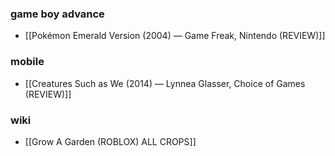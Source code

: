 ### game boy advance
- [[Pokémon Emerald Version (2004) — Game Freak, Nintendo (REVIEW)]]
### mobile 
- [[Creatures Such as We (2014) — Lynnea Glasser, Choice of Games (REVIEW)]]
### wiki
- [[Grow A Garden (ROBLOX) ALL CROPS]]